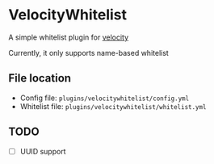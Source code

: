 # VelocityWhitelist

A simple whitelist plugin for [velocity](https://github.com/PaperMC/Velocity)

Currently, it only supports name-based whitelist

## File location

- Config file: `plugins/velocitywhitelist/config.yml`
- Whitelist file: `plugins/velocitywhitelist/whitelist.yml`

## TODO

- [ ] UUID support
